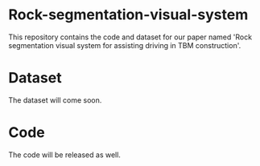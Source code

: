 # Rock-segmentation-visual-system

This repository contains the code and dataset for our paper named 'Rock segmentation visual system for assisting driving in TBM construction'.

# Dataset

The dataset will come soon.

# Code

The code will be released as well.
